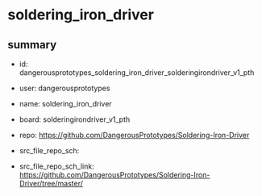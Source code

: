 # soldering_iron_driver
 
## summary 
* id: dangerousprototypes_soldering_iron_driver_solderingirondriver_v1_pth
* user: dangerousprototypes
* name: soldering_iron_driver
* board: solderingirondriver_v1_pth
* repo: https://github.com/DangerousPrototypes/Soldering-Iron-Driver



* src_file_repo_sch: 
* src_file_repo_sch_link: https://github.com/DangerousPrototypes/Soldering-Iron-Driver/tree/master/






